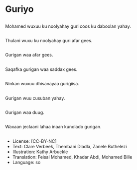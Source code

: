 # Guriyo

##
Mohamed wuxuu ku noolyahay guri coos ku daboolan yahay.

##
Thulani wuxu ku noolyahay guri afar gees.

##
Gurigan waa afar gees.

##
Saqafka gurigan waa saddax gees.

##
Ninkan wuxuu dhisanayaa gurigiisa.

##
Gurigan wuu cusuban yahay.

##
Gurigan waa duug.

##
Waxaan jeclaani lahaa inaan kunolado gurigan.

##
* License: [CC-BY-NC]
* Text: Clare Verbeek, Thembani Dladla, Zanele Buthelezi
* Illustration: Kathy Arbuckle
* Translation: Feisal Mohamed, Khadar Abdi, Mohamed Bille
* Language: so
